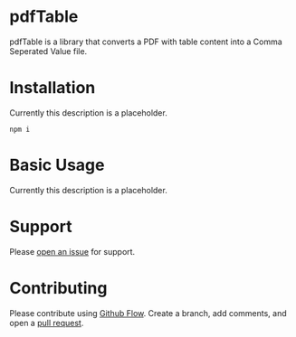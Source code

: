 # pdfTable
pdfTable is a library that converts a PDF with table content into a Comma Seperated Value file.

# Installation
Currently this description is a placeholder.

```
npm i
```

# Basic Usage
Currently this description is a placeholder.

# Support
Please [open an issue](https://github.com/pthomas931/pdfTable/issues/new) for support.

# Contributing
Please contribute using [Github Flow](https://guides.github.com/introduction/flow/).  Create a branch, add comments, and open a [pull request](https://github.com/pthomas931/pdfTable/compare).